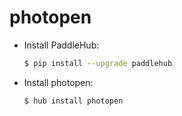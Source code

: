 # photopen
* Install PaddleHub: 

    ```bash
    $ pip install --upgrade paddlehub
    ```

* Install photopen: 

    ```bash
    $ hub install photopen
    ```
